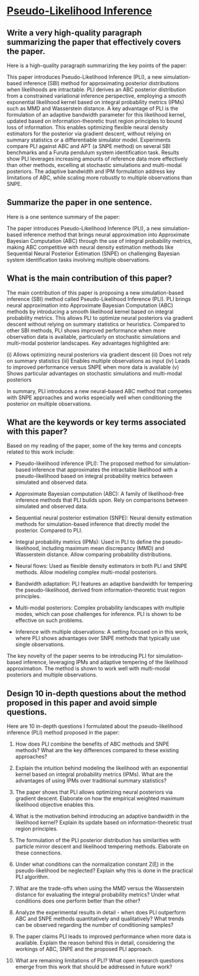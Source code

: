 # [Pseudo-Likelihood Inference](https://arxiv.org/abs/2311.16656)

## Write a very high-quality paragraph summarizing the paper that effectively covers the paper.

 Here is a high-quality paragraph summarizing the key points of the paper:

This paper introduces Pseudo-Likelihood Inference (PLI), a new simulation-based inference (SBI) method for approximating posterior distributions when likelihoods are intractable. PLI derives an ABC posterior distribution from a constrained variational inference perspective, employing a smooth exponential likelihood kernel based on integral probability metrics (IPMs) such as MMD and Wasserstein distance. A key advantage of PLI is the formulation of an adaptive bandwidth parameter for this likelihood kernel, updated based on information-theoretic trust region principles to bound loss of information. This enables optimizing flexible neural density estimators for the posterior via gradient descent, without relying on summary statistics or a differentiable simulator model. Experiments compare PLI against ABC and APT (a SNPE method) on several SBI benchmarks and a Furuta pendulum system identification task. Results show PLI leverages increasing amounts of reference data more effectively than other methods, excelling at stochastic simulations and multi-modal posteriors. The adaptive bandwidth and IPM formulation address key limitations of ABC, while scaling more robustly to multiple observations than SNPE.


## Summarize the paper in one sentence.

 Here is a one sentence summary of the paper:

The paper introduces Pseudo-Likelihood Inference (PLI), a new simulation-based inference method that brings neural approximation into Approximate Bayesian Computation (ABC) through the use of integral probability metrics, making ABC competitive with neural density estimation methods like Sequential Neural Posterior Estimation (SNPE) on challenging Bayesian system identification tasks involving multiple observations.


## What is the main contribution of this paper?

 The main contribution of this paper is proposing a new simulation-based inference (SBI) method called Pseudo-Likelihood Inference (PLI). PLI brings neural approximation into Approximate Bayesian Computation (ABC) methods by introducing a smooth likelihood kernel based on integral probability metrics. This allows PLI to optimize neural posteriors via gradient descent without relying on summary statistics or heuristics. Compared to other SBI methods, PLI shows improved performance when more observation data is available, particularly on stochastic simulations and multi-modal posterior landscapes. Key advantages highlighted are:

(i) Allows optimizing neural posteriors via gradient descent 
(ii) Does not rely on summary statistics
(iii) Enables multiple observations as input
(iv) Leads to improved performance versus SNPE when more data is available
(v) Shows particular advantages on stochastic simulations and multi-modal posteriors

In summary, PLI introduces a new neural-based ABC method that competes with SNPE approaches and works especially well when conditioning the posterior on multiple observations.


## What are the keywords or key terms associated with this paper?

 Based on my reading of the paper, some of the key terms and concepts related to this work include:

- Pseudo-likelihood inference (PLI): The proposed method for simulation-based inference that approximates the intractable likelihood with a pseudo-likelihood based on integral probability metrics between simulated and observed data.

- Approximate Bayesian computation (ABC): A family of likelihood-free inference methods that PLI builds upon. Rely on comparisons between simulated and observed data. 

- Sequential neural posterior estimation (SNPE): Neural density estimation methods for simulation-based inference that directly model the posterior. Compared to PLI.

- Integral probability metrics (IPMs): Used in PLI to define the pseudo-likelihood, including maximum mean discrepancy (MMD) and Wasserstein distance. Allow comparing probability distributions.

- Neural flows: Used as flexible density estimators in both PLI and SNPE methods. Allow modeling complex multi-modal posteriors.

- Bandwidth adaptation: PLI features an adaptive bandwidth for tempering the pseudo-likelihood, derived from information-theoretic trust region principles.

- Multi-modal posteriors: Complex probability landscapes with multiple modes, which can pose challenges for inference. PLI is shown to be effective on such problems.

- Inference with multiple observations: A setting focused on in this work, where PLI shows advantages over SNPE methods that typically use single observations.

The key novelty of the paper seems to be introducing PLI for simulation-based inference, leveraging IPMs and adaptive tempering of the likelihood approximation. The method is shown to work well with multi-modal posteriors and multiple observations.


## Design 10 in-depth questions about the method proposed in this paper and avoid simple questions.

 Here are 10 in-depth questions I formulated about the pseudo-likelihood inference (PLI) method proposed in the paper:

1. How does PLI combine the benefits of ABC methods and SNPE methods? What are the key differences compared to these existing approaches?

2. Explain the intuition behind modeling the likelihood with an exponential kernel based on integral probability metrics (IPMs). What are the advantages of using IPMs over traditional summary statistics? 

3. The paper shows that PLI allows optimizing neural posteriors via gradient descent. Elaborate on how the empirical weighted maximum likelihood objective enables this.

4. What is the motivation behind introducing an adaptive bandwidth in the likelihood kernel? Explain its update based on information-theoretic trust region principles. 

5. The formulation of the PLI posterior distribution has similarities with particle mirror descent and likelihood tempering methods. Elaborate on these connections.

6. Under what conditions can the normalization constant Z(ξ) in the pseudo-likelihood be neglected? Explain why this is done in the practical PLI algorithm.

7. What are the trade-offs when using the MMD versus the Wasserstein distance for evaluating the integral probability metrics? Under what conditions does one perform better than the other?

8. Analyze the experimental results in detail - when does PLI outperform ABC and SNPE methods quantitatively and qualitatively? What trends can be observed regarding the number of conditioning samples?

9. The paper claims PLI leads to improved performance when more data is available. Explain the reason behind this in detail, considering the workings of ABC, SNPE and the proposed PLI approach. 

10. What are remaining limitations of PLI? What open research questions emerge from this work that should be addressed in future work?
